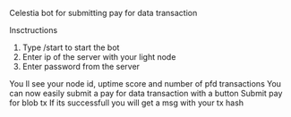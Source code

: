Celestia bot for submitting pay for data transaction

Insctructions

1) Type /start to start the bot
2) Enter ip of the server with your light node
3) Enter password from the server

You ll see your node id, uptime score and number of pfd transactions
You can now easily submit a pay for data transaction with a button Submit pay for blob tx
If its successfull you will get a msg with your tx hash
